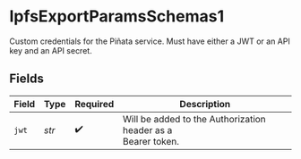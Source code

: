 # IpfsExportParamsSchemas1

Custom credentials for the Piñata service. Must have either
a JWT or an API key and an API secret.



## Fields

| Field                                                         | Type                                                          | Required                                                      | Description                                                   |
| ------------------------------------------------------------- | ------------------------------------------------------------- | ------------------------------------------------------------- | ------------------------------------------------------------- |
| `jwt`                                                         | *str*                                                         | :heavy_check_mark:                                            | Will be added to the Authorization header as a<br/>Bearer token.<br/> |